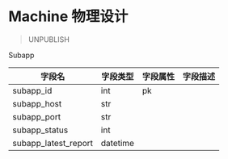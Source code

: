 # Machine 物理设计

> UNPUBLISH

Subapp

| 字段名               | 字段类型 | 字段属性 | 字段描述 |
| -------------------- | -------- | -------- | -------- |
| subapp_id            | int      | pk       |          |
| subapp_host          | str      |          |          |
| subapp_port          | str      |          |          |
| subapp_status        | int      |          |          |
| subapp_latest_report | datetime |          |          |